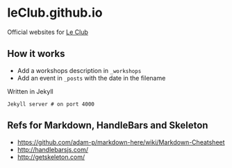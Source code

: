 leClub.github.io
================

Official websites for [Le Club](http://leclub.github.io)

## How it works

* Add a workshops description in ```_workshops```
* Add an event in ```_posts``` with the date in the filename


Written in Jekyll

    Jekyll server # on port 4000

## Refs for Markdown, HandleBars and Skeleton

* https://github.com/adam-p/markdown-here/wiki/Markdown-Cheatsheet
* http://handlebarsjs.com/
* http://getskeleton.com/
